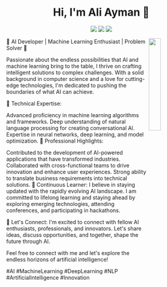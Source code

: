 
<h1 align="center">Hi, I'm Ali Ayman 👋</h1>
<p align="center">
    <a href="https://twitter.com/ali_2yman"><img src="https://img.shields.io/badge/twitter-%231FA1F1?style=flat&logo=twitter&logoColor=white"/></a>
    <a href="https://www.linkedin.com/in/ali-2ymann"><img src="https://img.shields.io/badge/linkedin-%230177B5?style=flat&logo=linkedin&logoColor=white"/></a>
    <a href="https://www.instagram.com/3li_2ymann"><img src="https://img.shields.io/badge/instagram-%23E4415F?style=flat&logo=instagram&logoColor=white"/></a>
  </p>
  
  <img src="https://github.com/ali2yman/mohamedabusrea/blob/master/profile-img.png" align="right" width="25%"/>

🤖 AI Developer | Machine Learning Enthusiast | Problem Solver 🚀

Passionate about the endless possibilities that AI and machine learning bring to the table, I thrive on crafting intelligent solutions to complex challenges. With a solid background in computer science and a love for cutting-edge technologies, I'm dedicated to pushing the boundaries of what AI can achieve.

🔬 Technical Expertise:

Advanced proficiency in machine learning algorithms and frameworks.
Deep understanding of natural language processing for creating conversational AI.
Expertise in neural networks, deep learning, and model optimization.
💼 Professional Highlights:

Contributed to the development of AI-powered applications that have transformed industries.
Collaborated with cross-functional teams to drive innovation and enhance user experiences.
Strong ability to translate business requirements into technical solutions.
🌱 Continuous Learner:
I believe in staying updated with the rapidly evolving AI landscape. I am committed to lifelong learning and staying ahead by exploring emerging technologies, attending conferences, and participating in hackathons.

🤝 Let's Connect:
I'm excited to connect with fellow AI enthusiasts, professionals, and innovators. Let's share ideas, discuss opportunities, and together, shape the future through AI.

Feel free to connect with me and let's explore the endless horizons of artificial intelligence!

#AI #MachineLearning #DeepLearning #NLP #ArtificialIntelligence #Innovation
